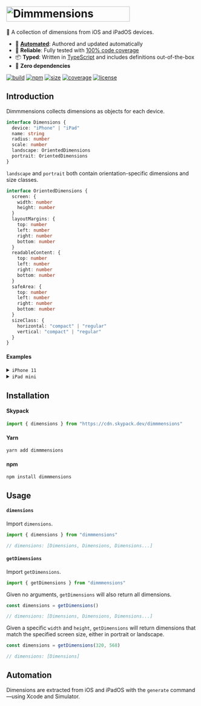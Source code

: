 # <a href="https://dimmmensions.marcbouchenoire.com"><img src="https://raw.githubusercontent.com/marcbouchenoire/dimmmensions/main/packages/site/public/logo.svg" width="326" height="40" alt="Dimmmensions" /></a>

📏 A collection of dimensions from iOS and iPadOS devices.

- 🤖 [**Automated**](#automation): Authored and updated automatically
- 🧪 **Reliable**: Fully tested with [100% code coverage](https://codecov.io/gh/marcbouchenoire/dimmmensions)
- 📦 **Typed**: Written in [TypeScript](https://www.typescriptlang.org/) and includes definitions out-of-the-box
- 💨 **Zero dependencies**

[![build](https://img.shields.io/github/actions/workflow/status/marcbouchenoire/dimmmensions/.github/workflows/ci.yml?color=%2395f)](https://github.com/marcbouchenoire/dimmmensions/actions/workflows/ci.yml)
[![npm](https://img.shields.io/npm/v/dimmmensions?color=%2395f)](https://www.npmjs.com/package/dimmmensions)
[![size](https://img.shields.io/bundlephobia/minzip/dimmmensions?label=size&color=%2395f)](https://bundlephobia.com/package/dimmmensions)
[![coverage](https://img.shields.io/codecov/c/github/marcbouchenoire/dimmmensions?color=%2395f)](https://codecov.io/gh/marcbouchenoire/dimmmensions)
[![license](https://img.shields.io/github/license/marcbouchenoire/dimmmensions?color=%2395f)](https://github.com/marcbouchenoire/dimmmensions/blob/main/LICENSE)

## Introduction

Dimmmensions collects dimensions as objects for each device.

```typescript
interface Dimensions {
  device: "iPhone" | "iPad"
  name: string
  radius: number
  scale: number
  landscape: OrientedDimensions
  portrait: OrientedDimensions
}
```

`landscape` and `portrait` both contain orientation-specific dimensions and size classes.

```typescript
interface OrientedDimensions {
  screen: {
    width: number
    height: number
  }
  layoutMargins: {
    top: number
    left: number
    right: number
    bottom: number
  }
  readableContent: {
    top: number
    left: number
    right: number
    bottom: number
  }
  safeArea: {
    top: number
    left: number
    right: number
    bottom: number
  }
  sizeClass: {
    horizontal: "compact" | "regular"
    vertical: "compact" | "regular"
  }
}
```

#### Examples

<details>
<summary><code>iPhone 11</code></summary>
<p>

```json
{
  "device": "iPhone",
  "name": "iPhone 11",
  "radius": 41.5,
  "scale": 2,
  "landscape": {
    "screen": {
      "width": 896,
      "height": 414
    },
    "layoutMargins": {
      "top": 0,
      "left": 64,
      "right": 64,
      "bottom": 21
    },
    "readableContent": {
      "top": 0,
      "left": 116,
      "right": 116,
      "bottom": 21
    },
    "safeArea": {
      "top": 0,
      "left": 48,
      "right": 48,
      "bottom": 21
    },
    "sizeClass": {
      "horizontal": "regular",
      "vertical": "compact"
    }
  },
  "portrait": {
    "screen": {
      "width": 414,
      "height": 896
    },
    "layoutMargins": {
      "top": 48,
      "left": 20,
      "right": 20,
      "bottom": 34
    },
    "readableContent": {
      "top": 48,
      "left": 20,
      "right": 20,
      "bottom": 34
    },
    "safeArea": {
      "top": 48,
      "left": 0,
      "right": 0,
      "bottom": 34
    },
    "sizeClass": {
      "horizontal": "compact",
      "vertical": "regular"
    }
  }
}
```

</p>
</details>

<details>
<summary><code>iPad mini</code></summary>
<p>

```json
{
  "device": "iPad",
  "name": "iPad mini (6th generation)",
  "radius": 21.5,
  "scale": 2,
  "landscape": {
    "screen": {
      "width": 1133,
      "height": 744
    },
    "sizeClass": {
      "horizontal": "regular",
      "vertical": "regular"
    },
    "layoutMargins": {
      "top": 24,
      "left": 20,
      "right": 20,
      "bottom": 20
    },
    "readableContent": {
      "top": 24,
      "left": 234.5,
      "right": 234.5,
      "bottom": 20
    },
    "safeArea": {
      "top": 24,
      "left": 0,
      "right": 0,
      "bottom": 20
    }
  },
  "portrait": {
    "screen": {
      "width": 744,
      "height": 1133
    },
    "sizeClass": {
      "horizontal": "regular",
      "vertical": "regular"
    },
    "layoutMargins": {
      "top": 24,
      "left": 20,
      "right": 20,
      "bottom": 20
    },
    "readableContent": {
      "top": 24,
      "left": 20,
      "right": 20,
      "bottom": 20
    },
    "safeArea": {
      "top": 24,
      "left": 0,
      "right": 0,
      "bottom": 20
    }
  }
}
```

</p>
</details>

## Installation

#### Skypack

```javascript
import { dimensions } from "https://cdn.skypack.dev/dimmmensions"
```

#### Yarn

```bash
yarn add dimmmensions
```

#### npm

```bash
npm install dimmmensions
```

## Usage

#### `dimensions`

Import `dimensions`.

```typescript
import { dimensions } from "dimmmensions"

// dimensions: [Dimensions, Dimensions, Dimensions...]
```

#### `getDimensions`

Import `getDimensions`.

```typescript
import { getDimensions } from "dimmmensions"
```

Given no arguments, `getDimensions` will also return all dimensions.

```typescript
const dimensions = getDimensions()

// dimensions: [Dimensions, Dimensions, Dimensions...]
```

Given a specific `width` and `height`, `getDimensions` will return dimensions that match the specified screen size, either in portrait or landscape.

```typescript
const dimensions = getDimensions(320, 568)

// dimensions: [Dimensions]
```

## Automation

Dimensions are extracted from iOS and iPadOS with the `generate` command—using Xcode and Simulator.
